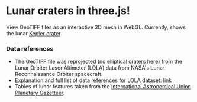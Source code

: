 # Lunar craters in three.js!

View GeoTIFF files as an interactive 3D mesh in WebGL. Currently, shows the lunar [Kepler crater](https://en.wikipedia.org/wiki/Kepler_(lunar_crater)).

### Data references

- The GeoTIFF file was reprojected (no elliptical craters here) from the Lunar Orbiter Laser Altimeter (LOLA) data from NASA's Lunar Reconnaissance Orbiter spacecraft.
- Explanation and full list of data references for LOLA dataset: [link](https://astrogeology.usgs.gov/search/map/Moon/LRO/LOLA/Lunar_LRO_LOLA_Global_LDEM_118m_Mar2014)
- Tables of lunar features taken from the [International Astronomical Union Planetary Gazetteer](https://planetarynames.wr.usgs.gov/).
